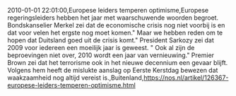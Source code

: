 2010-01-01 22:01:00,Europese leiders temperen optimisme,Europese regeringsleiders hebben het jaar met waarschuwende woorden begroet. Bondskanselier Merkel zei dat de economische crisis nog niet voorbij is en dat voor velen het ergste nog moet komen." Maar we hebben reden om te hopen dat Duitsland goed uit de crisis komt." President Sarkozy zei dat 2009 voor iedereen een moeilijk jaar is geweest. " Ook al zijn de beproevingen niet over, 2010 wordt een jaar van vernieuwing." Premier Brown zei dat het terrorisme ook in het nieuwe decennium een gevaar blijft. Volgens hem heeft de mislukte aanslag op Eerste Kerstdag bewezen dat waakzaamheid nog altijd vereist is.,Buitenland,https://nos.nl/artikel/126367-europese-leiders-temperen-optimisme.html